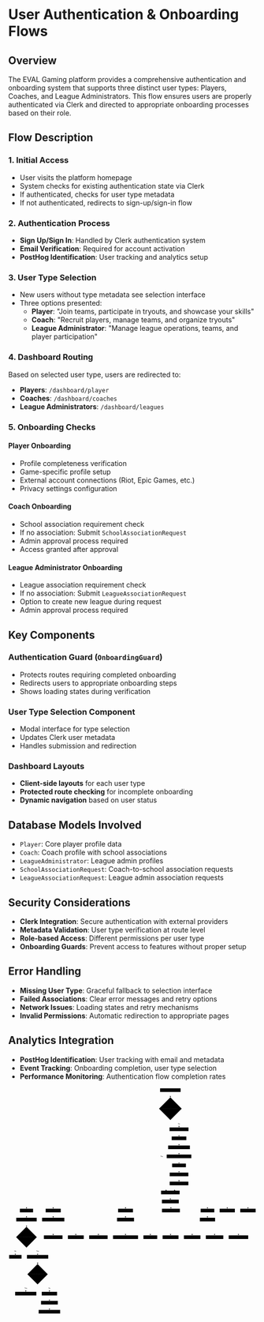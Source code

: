 # User Authentication & Onboarding Flows

## Overview

The EVAL Gaming platform provides a comprehensive authentication and onboarding system that supports three distinct user types: Players, Coaches, and League Administrators. This flow ensures users are properly authenticated via Clerk and directed to appropriate onboarding processes based on their role.

## Flow Description

### 1. Initial Access

- User visits the platform homepage
- System checks for existing authentication state via Clerk
- If authenticated, checks for user type metadata
- If not authenticated, redirects to sign-up/sign-in flow

### 2. Authentication Process

- **Sign Up/Sign In**: Handled by Clerk authentication system
- **Email Verification**: Required for account activation
- **PostHog Identification**: User tracking and analytics setup

### 3. User Type Selection

- New users without type metadata see selection interface
- Three options presented:
  - **Player**: "Join teams, participate in tryouts, and showcase your skills"
  - **Coach**: "Recruit players, manage teams, and organize tryouts"
  - **League Administrator**: "Manage league operations, teams, and player participation"

### 4. Dashboard Routing

Based on selected user type, users are redirected to:

- **Players**: `/dashboard/player`
- **Coaches**: `/dashboard/coaches`
- **League Administrators**: `/dashboard/leagues`

### 5. Onboarding Checks

#### Player Onboarding

- Profile completeness verification
- Game-specific profile setup
- External account connections (Riot, Epic Games, etc.)
- Privacy settings configuration

#### Coach Onboarding

- School association requirement check
- If no association: Submit `SchoolAssociationRequest`
- Admin approval process required
- Access granted after approval

#### League Administrator Onboarding

- League association requirement check
- If no association: Submit `LeagueAssociationRequest`
- Option to create new league during request
- Admin approval process required

## Key Components

### Authentication Guard (`OnboardingGuard`)

- Protects routes requiring completed onboarding
- Redirects users to appropriate onboarding steps
- Shows loading states during verification

### User Type Selection Component

- Modal interface for type selection
- Updates Clerk user metadata
- Handles submission and redirection

### Dashboard Layouts

- **Client-side layouts** for each user type
- **Protected route checking** for incomplete onboarding
- **Dynamic navigation** based on user status

## Database Models Involved

- `Player`: Core player profile data
- `Coach`: Coach profile with school associations
- `LeagueAdministrator`: League admin profiles
- `SchoolAssociationRequest`: Coach-to-school association requests
- `LeagueAssociationRequest`: League admin association requests

## Security Considerations

- **Clerk Integration**: Secure authentication with external providers
- **Metadata Validation**: User type verification at route level
- **Role-based Access**: Different permissions per user type
- **Onboarding Guards**: Prevent access to features without proper setup

## Error Handling

- **Missing User Type**: Graceful fallback to selection interface
- **Failed Associations**: Clear error messages and retry options
- **Network Issues**: Loading states and retry mechanisms
- **Invalid Permissions**: Automatic redirection to appropriate pages

## Analytics Integration

- **PostHog Identification**: User tracking with email and metadata
- **Event Tracking**: Onboarding completion, user type selection
- **Performance Monitoring**: Authentication flow completion rates

<svg aria-roledescription="flowchart-v2" role="graphics-document document" viewBox="-8 -8 2300.125 2098.421875" style="max-width: 2300.125px;" xmlns="http://www.w3.org/2000/svg" width="100%" id="mermaid-svg-1753986285623-bjcttfuby"><style>#mermaid-svg-1753986285623-bjcttfuby{font-family:"trebuchet ms",verdana,arial,sans-serif;font-size:16px;fill:#eeeeee;}#mermaid-svg-1753986285623-bjcttfuby .error-icon{fill:#5a1d1d;}#mermaid-svg-1753986285623-bjcttfuby .error-text{fill:#ff1744;stroke:#ff1744;}#mermaid-svg-1753986285623-bjcttfuby .edge-thickness-normal{stroke-width:2px;}#mermaid-svg-1753986285623-bjcttfuby .edge-thickness-thick{stroke-width:3.5px;}#mermaid-svg-1753986285623-bjcttfuby .edge-pattern-solid{stroke-dasharray:0;}#mermaid-svg-1753986285623-bjcttfuby .edge-pattern-dashed{stroke-dasharray:3;}#mermaid-svg-1753986285623-bjcttfuby .edge-pattern-dotted{stroke-dasharray:2;}#mermaid-svg-1753986285623-bjcttfuby .marker{fill:#eeeeee;stroke:#eeeeee;}#mermaid-svg-1753986285623-bjcttfuby .marker.cross{stroke:#eeeeee;}#mermaid-svg-1753986285623-bjcttfuby svg{font-family:"trebuchet ms",verdana,arial,sans-serif;font-size:16px;}#mermaid-svg-1753986285623-bjcttfuby .label{font-family:"trebuchet ms",verdana,arial,sans-serif;color:#eeeeee;}#mermaid-svg-1753986285623-bjcttfuby .cluster-label text{fill:#eeeeee;}#mermaid-svg-1753986285623-bjcttfuby .cluster-label span,#mermaid-svg-1753986285623-bjcttfuby p{color:#eeeeee;}#mermaid-svg-1753986285623-bjcttfuby .label text,#mermaid-svg-1753986285623-bjcttfuby span,#mermaid-svg-1753986285623-bjcttfuby p{fill:#eeeeee;color:#eeeeee;}#mermaid-svg-1753986285623-bjcttfuby .node rect,#mermaid-svg-1753986285623-bjcttfuby .node circle,#mermaid-svg-1753986285623-bjcttfuby .node ellipse,#mermaid-svg-1753986285623-bjcttfuby .node polygon,#mermaid-svg-1753986285623-bjcttfuby .node path{fill:#000000;stroke:#080808;stroke-width:1px;}#mermaid-svg-1753986285623-bjcttfuby .flowchart-label text{text-anchor:middle;}#mermaid-svg-1753986285623-bjcttfuby .node .label{text-align:center;}#mermaid-svg-1753986285623-bjcttfuby .node.clickable{cursor:pointer;}#mermaid-svg-1753986285623-bjcttfuby .arrowheadPath{fill:#ffffff;}#mermaid-svg-1753986285623-bjcttfuby .edgePath .path{stroke:#eeeeee;stroke-width:2.0px;}#mermaid-svg-1753986285623-bjcttfuby .flowchart-link{stroke:#eeeeee;fill:none;}#mermaid-svg-1753986285623-bjcttfuby .edgeLabel{background-color:#00000099;text-align:center;}#mermaid-svg-1753986285623-bjcttfuby .edgeLabel rect{opacity:0.5;background-color:#00000099;fill:#00000099;}#mermaid-svg-1753986285623-bjcttfuby .labelBkg{background-color:rgba(0, 0, 0, 0.5);}#mermaid-svg-1753986285623-bjcttfuby .cluster rect{fill:rgba(255, 255, 255, 0.08);stroke:#424242;stroke-width:1px;}#mermaid-svg-1753986285623-bjcttfuby .cluster text{fill:#eeeeee;}#mermaid-svg-1753986285623-bjcttfuby .cluster span,#mermaid-svg-1753986285623-bjcttfuby p{color:#eeeeee;}#mermaid-svg-1753986285623-bjcttfuby div.mermaidTooltip{position:absolute;text-align:center;max-width:200px;padding:2px;font-family:"trebuchet ms",verdana,arial,sans-serif;font-size:12px;background:rgba(255, 255, 255, 0.16);border:1px solid #424242;border-radius:2px;pointer-events:none;z-index:100;}#mermaid-svg-1753986285623-bjcttfuby .flowchartTitleText{text-anchor:middle;font-size:18px;fill:#eeeeee;}#mermaid-svg-1753986285623-bjcttfuby :root{--mermaid-font-family:"trebuchet ms",verdana,arial,sans-serif;}</style><g><marker orient="auto" markerHeight="12" markerWidth="12" markerUnits="userSpaceOnUse" refY="5" refX="6" viewBox="0 0 10 10" class="marker flowchart" id="mermaid-svg-1753986285623-bjcttfuby_flowchart-pointEnd"><path style="stroke-width: 1; stroke-dasharray: 1, 0;" class="arrowMarkerPath" d="M 0 0 L 10 5 L 0 10 z"/></marker><marker orient="auto" markerHeight="12" markerWidth="12" markerUnits="userSpaceOnUse" refY="5" refX="4.5" viewBox="0 0 10 10" class="marker flowchart" id="mermaid-svg-1753986285623-bjcttfuby_flowchart-pointStart"><path style="stroke-width: 1; stroke-dasharray: 1, 0;" class="arrowMarkerPath" d="M 0 5 L 10 10 L 10 0 z"/></marker><marker orient="auto" markerHeight="11" markerWidth="11" markerUnits="userSpaceOnUse" refY="5" refX="11" viewBox="0 0 10 10" class="marker flowchart" id="mermaid-svg-1753986285623-bjcttfuby_flowchart-circleEnd"><circle style="stroke-width: 1; stroke-dasharray: 1, 0;" class="arrowMarkerPath" r="5" cy="5" cx="5"/></marker><marker orient="auto" markerHeight="11" markerWidth="11" markerUnits="userSpaceOnUse" refY="5" refX="-1" viewBox="0 0 10 10" class="marker flowchart" id="mermaid-svg-1753986285623-bjcttfuby_flowchart-circleStart"><circle style="stroke-width: 1; stroke-dasharray: 1, 0;" class="arrowMarkerPath" r="5" cy="5" cx="5"/></marker><marker orient="auto" markerHeight="11" markerWidth="11" markerUnits="userSpaceOnUse" refY="5.2" refX="12" viewBox="0 0 11 11" class="marker cross flowchart" id="mermaid-svg-1753986285623-bjcttfuby_flowchart-crossEnd"><path style="stroke-width: 2; stroke-dasharray: 1, 0;" class="arrowMarkerPath" d="M 1,1 l 9,9 M 10,1 l -9,9"/></marker><marker orient="auto" markerHeight="11" markerWidth="11" markerUnits="userSpaceOnUse" refY="5.2" refX="-1" viewBox="0 0 11 11" class="marker cross flowchart" id="mermaid-svg-1753986285623-bjcttfuby_flowchart-crossStart"><path style="stroke-width: 2; stroke-dasharray: 1, 0;" class="arrowMarkerPath" d="M 1,1 l 9,9 M 10,1 l -9,9"/></marker><g class="root"><g class="clusters"/><g class="edgePaths"><path marker-end="url(#mermaid-svg-1753986285623-bjcttfuby_flowchart-pointEnd)" style="fill:none;" class="edge-thickness-normal edge-pattern-solid flowchart-link LS-A LE-B" id="L-A-B-0" d="M1493.775,33.5L1493.775,37.667C1493.775,41.833,1493.775,50.167,1493.841,57.7C1493.907,65.234,1494.039,71.967,1494.105,75.334L1494.171,78.701"/><path marker-end="url(#mermaid-svg-1753986285623-bjcttfuby_flowchart-pointEnd)" style="fill:none;" class="edge-thickness-normal edge-pattern-solid flowchart-link LS-B LE-C" id="L-B-C-0" d="M1532.648,255.588L1539.538,267.609C1546.428,279.629,1560.207,303.67,1567.097,320.515C1573.986,337.361,1573.986,347.011,1573.986,351.836L1573.986,356.661"/><path marker-end="url(#mermaid-svg-1753986285623-bjcttfuby_flowchart-pointEnd)" style="fill:none;" class="edge-thickness-normal edge-pattern-solid flowchart-link LS-B LE-D" id="L-B-D-0" d="M1455.903,255.588L1448.846,267.609C1441.79,279.629,1427.677,303.67,1420.621,324.19C1413.564,344.711,1413.564,361.711,1413.564,377.169C1413.564,392.628,1413.564,406.544,1413.564,420.461C1413.564,434.378,1413.564,448.294,1413.564,462.211C1413.564,476.128,1413.564,490.044,1413.564,503.961C1413.564,517.878,1413.564,531.794,1413.564,545.711C1413.564,559.628,1413.564,573.544,1413.564,587.461C1413.564,601.378,1413.564,615.294,1413.564,629.211C1413.564,643.128,1413.564,657.044,1413.564,670.961C1413.564,684.878,1413.564,698.794,1413.564,712.711C1413.564,726.628,1413.564,740.544,1413.564,754.461C1413.564,768.378,1413.564,782.294,1413.564,796.211C1413.564,810.128,1413.564,824.044,1413.564,837.961C1413.564,851.878,1413.564,865.794,1413.564,879.711C1413.564,893.628,1413.564,907.544,1420.786,918.261C1428.008,928.979,1442.451,936.496,1449.672,940.255L1456.894,944.014"/><path marker-end="url(#mermaid-svg-1753986285623-bjcttfuby_flowchart-pointEnd)" style="fill:none;" class="edge-thickness-normal edge-pattern-solid flowchart-link LS-C LE-E" id="L-C-E-0" d="M1573.986,395.461L1573.986,399.628C1573.986,403.794,1573.986,412.128,1573.986,419.578C1573.986,427.028,1573.986,433.594,1573.986,436.878L1573.986,440.161"/><path marker-end="url(#mermaid-svg-1753986285623-bjcttfuby_flowchart-pointEnd)" style="fill:none;" class="edge-thickness-normal edge-pattern-solid flowchart-link LS-E LE-F" id="L-E-F-0" d="M1573.986,478.961L1573.986,483.128C1573.986,487.294,1573.986,495.628,1573.986,503.078C1573.986,510.528,1573.986,517.094,1573.986,520.378L1573.986,523.661"/><path marker-end="url(#mermaid-svg-1753986285623-bjcttfuby_flowchart-pointEnd)" style="fill:none;" class="edge-thickness-normal edge-pattern-solid flowchart-link LS-F LE-G" id="L-F-G-0" d="M1573.986,562.461L1573.986,566.628C1573.986,570.794,1573.986,579.128,1573.986,586.578C1573.986,594.028,1573.986,600.594,1573.986,603.878L1573.986,607.161"/><path marker-end="url(#mermaid-svg-1753986285623-bjcttfuby_flowchart-pointEnd)" style="fill:none;" class="edge-thickness-normal edge-pattern-solid flowchart-link LS-G LE-H" id="L-G-H-0" d="M1573.986,645.961L1573.986,650.128C1573.986,654.294,1573.986,662.628,1573.986,670.078C1573.986,677.528,1573.986,684.094,1573.986,687.378L1573.986,690.661"/><path marker-end="url(#mermaid-svg-1753986285623-bjcttfuby_flowchart-pointEnd)" style="fill:none;" class="edge-thickness-normal edge-pattern-solid flowchart-link LS-H LE-I" id="L-H-I-0" d="M1573.986,729.461L1573.986,733.628C1573.986,737.794,1573.986,746.128,1573.986,753.578C1573.986,761.028,1573.986,767.594,1573.986,770.878L1573.986,774.161"/><path marker-end="url(#mermaid-svg-1753986285623-bjcttfuby_flowchart-pointEnd)" style="fill:none;" class="edge-thickness-normal edge-pattern-solid flowchart-link LS-I LE-J" id="L-I-J-0" d="M1573.986,812.961L1573.986,817.128C1573.986,821.294,1573.986,829.628,1573.986,837.078C1573.986,844.528,1573.986,851.094,1573.986,854.378L1573.986,857.661"/><path marker-end="url(#mermaid-svg-1753986285623-bjcttfuby_flowchart-pointEnd)" style="fill:none;" class="edge-thickness-normal edge-pattern-solid flowchart-link LS-J LE-D" id="L-J-D-0" d="M1573.986,896.461L1573.986,900.628C1573.986,904.794,1573.986,913.128,1566.765,921.053C1559.543,928.979,1545.1,936.496,1537.879,940.255L1530.657,944.014"/><path marker-end="url(#mermaid-svg-1753986285623-bjcttfuby_flowchart-pointEnd)" style="fill:none;" class="edge-thickness-normal edge-pattern-solid flowchart-link LS-D LE-K" id="L-D-K-0" d="M1493.775,979.961L1493.775,984.128C1493.775,988.294,1493.775,996.628,1493.775,1004.078C1493.775,1011.528,1493.775,1018.094,1493.775,1021.378L1493.775,1024.661"/><path marker-end="url(#mermaid-svg-1753986285623-bjcttfuby_flowchart-pointEnd)" style="fill:none;" class="edge-thickness-normal edge-pattern-solid flowchart-link LS-K LE-L" id="L-K-L-0" d="M1415.607,1054.567L1359.399,1060.216C1303.19,1065.865,1190.773,1077.163,1134.564,1086.095C1078.355,1095.028,1078.355,1101.594,1078.355,1104.878L1078.355,1108.161"/><path marker-end="url(#mermaid-svg-1753986285623-bjcttfuby_flowchart-pointEnd)" style="fill:none;" class="edge-thickness-normal edge-pattern-solid flowchart-link LS-K LE-M" id="L-K-M-0" d="M1415.607,1049.159L1206.429,1055.709C997.251,1062.259,578.895,1075.36,369.717,1085.194C160.539,1095.028,160.539,1101.594,160.539,1104.878L160.539,1108.161"/><path marker-end="url(#mermaid-svg-1753986285623-bjcttfuby_flowchart-pointEnd)" style="fill:none;" class="edge-thickness-normal edge-pattern-solid flowchart-link LS-K LE-N" id="L-K-N-0" d="M1415.607,1049.717L1247.723,1056.175C1079.839,1062.632,744.07,1075.546,576.185,1085.287C408.301,1095.028,408.301,1101.594,408.301,1104.878L408.301,1108.161"/><path marker-end="url(#mermaid-svg-1753986285623-bjcttfuby_flowchart-pointEnd)" style="fill:none;" class="edge-thickness-normal edge-pattern-solid flowchart-link LS-K LE-O" id="L-K-O-0" d="M1495.922,1063.461L1496.456,1067.628C1496.989,1071.794,1498.057,1080.128,1498.591,1087.578C1499.125,1095.028,1499.125,1101.594,1499.125,1104.878L1499.125,1108.161"/><path marker-end="url(#mermaid-svg-1753986285623-bjcttfuby_flowchart-pointEnd)" style="fill:none;" class="edge-thickness-normal edge-pattern-solid flowchart-link LS-K LE-P" id="L-K-P-0" d="M1571.943,1056.2L1616.234,1061.577C1660.525,1066.954,1749.106,1077.707,1793.397,1086.368C1837.688,1095.028,1837.688,1101.594,1837.688,1104.878L1837.688,1108.161"/><path marker-end="url(#mermaid-svg-1753986285623-bjcttfuby_flowchart-pointEnd)" style="fill:none;" class="edge-thickness-normal edge-pattern-solid flowchart-link LS-K LE-Q" id="L-K-Q-0" d="M1571.943,1052.9L1646.797,1058.827C1721.651,1064.754,1871.359,1076.607,1946.213,1085.817C2021.066,1095.028,2021.066,1101.594,2021.066,1104.878L2021.066,1108.161"/><path marker-end="url(#mermaid-svg-1753986285623-bjcttfuby_flowchart-pointEnd)" style="fill:none;" class="edge-thickness-normal edge-pattern-solid flowchart-link LS-K LE-R" id="L-K-R-0" d="M1571.943,1051.25L1678.736,1057.452C1785.529,1063.654,1999.114,1076.057,2105.907,1085.543C2212.699,1095.028,2212.699,1101.594,2212.699,1104.878L2212.699,1108.161"/><path marker-end="url(#mermaid-svg-1753986285623-bjcttfuby_flowchart-pointEnd)" style="fill:none;" class="edge-thickness-normal edge-pattern-solid flowchart-link LS-M LE-S" id="L-M-S-0" d="M160.539,1146.961L160.539,1151.128C160.539,1155.294,160.539,1163.628,160.539,1171.078C160.539,1178.528,160.539,1185.094,160.539,1188.378L160.539,1191.661"/><path marker-end="url(#mermaid-svg-1753986285623-bjcttfuby_flowchart-pointEnd)" style="fill:none;" class="edge-thickness-normal edge-pattern-solid flowchart-link LS-S LE-T" id="L-S-T-0" d="M160.539,1230.461L160.539,1234.628C160.539,1238.794,160.539,1247.128,160.605,1254.661C160.671,1262.195,160.803,1268.928,160.869,1272.295L160.935,1275.662"/><path marker-end="url(#mermaid-svg-1753986285623-bjcttfuby_flowchart-pointEnd)" style="fill:none;" class="edge-thickness-normal edge-pattern-solid flowchart-link LS-T LE-U" id="L-T-U-0" d="M118.623,1430.607L108.43,1443.301C98.238,1455.996,77.853,1481.385,67.661,1498.904C57.469,1516.423,57.469,1526.073,57.469,1530.898L57.469,1535.723"/><path marker-end="url(#mermaid-svg-1753986285623-bjcttfuby_flowchart-pointEnd)" style="fill:none;" class="edge-thickness-normal edge-pattern-solid flowchart-link LS-T LE-V" id="L-T-V-0" d="M203.456,1430.607L213.481,1443.301C223.507,1455.996,243.558,1481.385,253.584,1498.904C263.609,1516.423,263.609,1526.073,263.609,1530.898L263.609,1535.723"/><path marker-end="url(#mermaid-svg-1753986285623-bjcttfuby_flowchart-pointEnd)" style="fill:none;" class="edge-thickness-normal edge-pattern-solid flowchart-link LS-V LE-W" id="L-V-W-0" d="M263.609,1574.523L263.609,1578.69C263.609,1582.857,263.609,1591.19,263.675,1598.724C263.741,1606.257,263.873,1612.991,263.939,1616.358L264.005,1619.724"/><path marker-end="url(#mermaid-svg-1753986285623-bjcttfuby_flowchart-pointEnd)" style="fill:none;" class="edge-thickness-normal edge-pattern-solid flowchart-link LS-W LE-X" id="L-W-X-0" d="M220.678,1770.49L209.573,1783.354C198.467,1796.217,176.257,1821.945,165.152,1839.633C154.047,1857.322,154.047,1866.972,154.047,1871.797L154.047,1876.622"/><path marker-end="url(#mermaid-svg-1753986285623-bjcttfuby_flowchart-pointEnd)" style="fill:none;" class="edge-thickness-normal edge-pattern-solid flowchart-link LS-W LE-Y" id="L-W-Y-0" d="M307.541,1770.49L318.479,1783.354C329.418,1796.217,351.295,1821.945,362.233,1839.633C373.172,1857.322,373.172,1866.972,373.172,1871.797L373.172,1876.622"/><path marker-end="url(#mermaid-svg-1753986285623-bjcttfuby_flowchart-pointEnd)" style="fill:none;" class="edge-thickness-normal edge-pattern-solid flowchart-link LS-Y LE-Z" id="L-Y-Z-0" d="M373.172,1915.422L373.172,1919.589C373.172,1923.755,373.172,1932.089,373.172,1939.539C373.172,1946.989,373.172,1953.555,373.172,1956.839L373.172,1960.122"/><path marker-end="url(#mermaid-svg-1753986285623-bjcttfuby_flowchart-pointEnd)" style="fill:none;" class="edge-thickness-normal edge-pattern-solid flowchart-link LS-Z LE-AA" id="L-Z-AA-0" d="M373.172,1998.922L373.172,2003.089C373.172,2007.255,373.172,2015.589,373.172,2023.039C373.172,2030.489,373.172,2037.055,373.172,2040.339L373.172,2043.622"/><path marker-end="url(#mermaid-svg-1753986285623-bjcttfuby_flowchart-pointEnd)" style="fill:none;" class="edge-thickness-normal edge-pattern-solid flowchart-link LS-N LE-BB" id="L-N-BB-0" d="M408.301,1146.961L408.301,1151.128C408.301,1155.294,408.301,1163.628,408.301,1171.078C408.301,1178.528,408.301,1185.094,408.301,1188.378L408.301,1191.661"/><path marker-end="url(#mermaid-svg-1753986285623-bjcttfuby_flowchart-pointEnd)" style="fill:none;" class="edge-thickness-normal edge-pattern-solid flowchart-link LS-BB LE-CC" id="L-BB-CC-0" d="M408.301,1230.461L408.301,1234.628C408.301,1238.794,408.301,1247.128,408.301,1267.791C408.301,1288.455,408.301,1321.448,408.301,1337.945L408.301,1354.442"/><path marker-end="url(#mermaid-svg-1753986285623-bjcttfuby_flowchart-pointEnd)" style="fill:none;" class="edge-thickness-normal edge-pattern-solid flowchart-link LS-L LE-DD" id="L-L-DD-0" d="M1078.355,1146.961L1078.355,1151.128C1078.355,1155.294,1078.355,1163.628,1078.355,1171.078C1078.355,1178.528,1078.355,1185.094,1078.355,1188.378L1078.355,1191.661"/><path marker-end="url(#mermaid-svg-1753986285623-bjcttfuby_flowchart-pointEnd)" style="fill:none;" class="edge-thickness-normal edge-pattern-solid flowchart-link LS-DD LE-EE" id="L-DD-EE-0" d="M999.617,1220.852L936.013,1226.62C872.409,1232.388,745.201,1243.925,681.596,1266.19C617.992,1288.455,617.992,1321.448,617.992,1337.945L617.992,1354.442"/><path marker-end="url(#mermaid-svg-1753986285623-bjcttfuby_flowchart-pointEnd)" style="fill:none;" class="edge-thickness-normal edge-pattern-solid flowchart-link LS-DD LE-FF" id="L-DD-FF-0" d="M999.617,1226.785L970.833,1231.564C942.049,1236.344,884.482,1245.902,855.698,1267.178C826.914,1288.455,826.914,1321.448,826.914,1337.945L826.914,1354.442"/><path marker-end="url(#mermaid-svg-1753986285623-bjcttfuby_flowchart-pointEnd)" style="fill:none;" class="edge-thickness-normal edge-pattern-solid flowchart-link LS-DD LE-GG" id="L-DD-GG-0" d="M1078.355,1230.461L1078.355,1234.628C1078.355,1238.794,1078.355,1247.128,1078.355,1267.791C1078.355,1288.455,1078.355,1321.448,1078.355,1337.945L1078.355,1354.442"/><path marker-end="url(#mermaid-svg-1753986285623-bjcttfuby_flowchart-pointEnd)" style="fill:none;" class="edge-thickness-normal edge-pattern-solid flowchart-link LS-DD LE-HH" id="L-DD-HH-0" d="M1157.094,1228.013L1182.279,1232.588C1207.465,1237.162,1257.836,1246.312,1283.021,1267.383C1308.207,1288.455,1308.207,1321.448,1308.207,1337.945L1308.207,1354.442"/><path marker-end="url(#mermaid-svg-1753986285623-bjcttfuby_flowchart-pointEnd)" style="fill:none;" class="edge-thickness-normal edge-pattern-solid flowchart-link LS-DD LE-II" id="L-DD-II-0" d="M1157.094,1221.589L1213.521,1227.234C1269.948,1232.879,1382.802,1244.17,1439.229,1266.312C1495.656,1288.455,1495.656,1321.448,1495.656,1337.945L1495.656,1354.442"/><path marker-end="url(#mermaid-svg-1753986285623-bjcttfuby_flowchart-pointEnd)" style="fill:none;" class="edge-thickness-normal edge-pattern-solid flowchart-link LS-P LE-JJ" id="L-P-JJ-0" d="M1837.688,1146.961L1837.688,1151.128C1837.688,1155.294,1837.688,1163.628,1837.688,1171.078C1837.688,1178.528,1837.688,1185.094,1837.688,1188.378L1837.688,1191.661"/><path marker-end="url(#mermaid-svg-1753986285623-bjcttfuby_flowchart-pointEnd)" style="fill:none;" class="edge-thickness-normal edge-pattern-solid flowchart-link LS-JJ LE-KK" id="L-JJ-KK-0" d="M1780.815,1230.461L1766.667,1234.628C1752.52,1238.794,1724.225,1247.128,1710.077,1267.791C1695.93,1288.455,1695.93,1321.448,1695.93,1337.945L1695.93,1354.442"/><path marker-end="url(#mermaid-svg-1753986285623-bjcttfuby_flowchart-pointEnd)" style="fill:none;" class="edge-thickness-normal edge-pattern-solid flowchart-link LS-JJ LE-LL" id="L-JJ-LL-0" d="M1864.077,1230.461L1870.642,1234.628C1877.206,1238.794,1890.336,1247.128,1896.9,1267.791C1903.465,1288.455,1903.465,1321.448,1903.465,1337.945L1903.465,1354.442"/><path marker-end="url(#mermaid-svg-1753986285623-bjcttfuby_flowchart-pointEnd)" style="fill:none;" class="edge-thickness-normal edge-pattern-solid flowchart-link LS-JJ LE-MM" id="L-JJ-MM-0" d="M1908.207,1223.968L1944.294,1229.217C1980.38,1234.466,2052.553,1244.963,2088.64,1266.709C2124.727,1288.455,2124.727,1321.448,2124.727,1337.945L2124.727,1354.442"/></g><g class="edgeLabels"><g class="edgeLabel"><g transform="translate(0, 0)" class="label"><foreignObject height="0" width="0"><div style="display: inline-block; white-space: nowrap;" xmlns="http://www.w3.org/1999/xhtml"><span class="edgeLabel"></span></div></foreignObject></g></g><g transform="translate(1573.986328125, 327.7109375)" class="edgeLabel"><g transform="translate(-9.3984375, -9.25)" class="label"><foreignObject height="18.5" width="18.796875"><div style="display: inline-block; white-space: nowrap;" xmlns="http://www.w3.org/1999/xhtml"><span class="edgeLabel">No</span></div></foreignObject></g></g><g transform="translate(1413.564453125, 629.2109375)" class="edgeLabel"><g transform="translate(-11.32421875, -9.25)" class="label"><foreignObject height="18.5" width="22.6484375"><div style="display: inline-block; white-space: nowrap;" xmlns="http://www.w3.org/1999/xhtml"><span class="edgeLabel">Yes</span></div></foreignObject></g></g><g class="edgeLabel"><g transform="translate(0, 0)" class="label"><foreignObject height="0" width="0"><div style="display: inline-block; white-space: nowrap;" xmlns="http://www.w3.org/1999/xhtml"><span class="edgeLabel"></span></div></foreignObject></g></g><g class="edgeLabel"><g transform="translate(0, 0)" class="label"><foreignObject height="0" width="0"><div style="display: inline-block; white-space: nowrap;" xmlns="http://www.w3.org/1999/xhtml"><span class="edgeLabel"></span></div></foreignObject></g></g><g class="edgeLabel"><g transform="translate(0, 0)" class="label"><foreignObject height="0" width="0"><div style="display: inline-block; white-space: nowrap;" xmlns="http://www.w3.org/1999/xhtml"><span class="edgeLabel"></span></div></foreignObject></g></g><g class="edgeLabel"><g transform="translate(0, 0)" class="label"><foreignObject height="0" width="0"><div style="display: inline-block; white-space: nowrap;" xmlns="http://www.w3.org/1999/xhtml"><span class="edgeLabel"></span></div></foreignObject></g></g><g class="edgeLabel"><g transform="translate(0, 0)" class="label"><foreignObject height="0" width="0"><div style="display: inline-block; white-space: nowrap;" xmlns="http://www.w3.org/1999/xhtml"><span class="edgeLabel"></span></div></foreignObject></g></g><g class="edgeLabel"><g transform="translate(0, 0)" class="label"><foreignObject height="0" width="0"><div style="display: inline-block; white-space: nowrap;" xmlns="http://www.w3.org/1999/xhtml"><span class="edgeLabel"></span></div></foreignObject></g></g><g class="edgeLabel"><g transform="translate(0, 0)" class="label"><foreignObject height="0" width="0"><div style="display: inline-block; white-space: nowrap;" xmlns="http://www.w3.org/1999/xhtml"><span class="edgeLabel"></span></div></foreignObject></g></g><g class="edgeLabel"><g transform="translate(0, 0)" class="label"><foreignObject height="0" width="0"><div style="display: inline-block; white-space: nowrap;" xmlns="http://www.w3.org/1999/xhtml"><span class="edgeLabel"></span></div></foreignObject></g></g><g class="edgeLabel"><g transform="translate(0, 0)" class="label"><foreignObject height="0" width="0"><div style="display: inline-block; white-space: nowrap;" xmlns="http://www.w3.org/1999/xhtml"><span class="edgeLabel"></span></div></foreignObject></g></g><g class="edgeLabel"><g transform="translate(0, 0)" class="label"><foreignObject height="0" width="0"><div style="display: inline-block; white-space: nowrap;" xmlns="http://www.w3.org/1999/xhtml"><span class="edgeLabel"></span></div></foreignObject></g></g><g class="edgeLabel"><g transform="translate(0, 0)" class="label"><foreignObject height="0" width="0"><div style="display: inline-block; white-space: nowrap;" xmlns="http://www.w3.org/1999/xhtml"><span class="edgeLabel"></span></div></foreignObject></g></g><g class="edgeLabel"><g transform="translate(0, 0)" class="label"><foreignObject height="0" width="0"><div style="display: inline-block; white-space: nowrap;" xmlns="http://www.w3.org/1999/xhtml"><span class="edgeLabel"></span></div></foreignObject></g></g><g class="edgeLabel"><g transform="translate(0, 0)" class="label"><foreignObject height="0" width="0"><div style="display: inline-block; white-space: nowrap;" xmlns="http://www.w3.org/1999/xhtml"><span class="edgeLabel"></span></div></foreignObject></g></g><g class="edgeLabel"><g transform="translate(0, 0)" class="label"><foreignObject height="0" width="0"><div style="display: inline-block; white-space: nowrap;" xmlns="http://www.w3.org/1999/xhtml"><span class="edgeLabel"></span></div></foreignObject></g></g><g class="edgeLabel"><g transform="translate(0, 0)" class="label"><foreignObject height="0" width="0"><div style="display: inline-block; white-space: nowrap;" xmlns="http://www.w3.org/1999/xhtml"><span class="edgeLabel"></span></div></foreignObject></g></g><g class="edgeLabel"><g transform="translate(0, 0)" class="label"><foreignObject height="0" width="0"><div style="display: inline-block; white-space: nowrap;" xmlns="http://www.w3.org/1999/xhtml"><span class="edgeLabel"></span></div></foreignObject></g></g><g class="edgeLabel"><g transform="translate(0, 0)" class="label"><foreignObject height="0" width="0"><div style="display: inline-block; white-space: nowrap;" xmlns="http://www.w3.org/1999/xhtml"><span class="edgeLabel"></span></div></foreignObject></g></g><g transform="translate(57.46875, 1506.7734375)" class="edgeLabel"><g transform="translate(-9.3984375, -9.25)" class="label"><foreignObject height="18.5" width="18.796875"><div style="display: inline-block; white-space: nowrap;" xmlns="http://www.w3.org/1999/xhtml"><span class="edgeLabel">No</span></div></foreignObject></g></g><g transform="translate(263.609375, 1506.7734375)" class="edgeLabel"><g transform="translate(-11.32421875, -9.25)" class="label"><foreignObject height="18.5" width="22.6484375"><div style="display: inline-block; white-space: nowrap;" xmlns="http://www.w3.org/1999/xhtml"><span class="edgeLabel">Yes</span></div></foreignObject></g></g><g class="edgeLabel"><g transform="translate(0, 0)" class="label"><foreignObject height="0" width="0"><div style="display: inline-block; white-space: nowrap;" xmlns="http://www.w3.org/1999/xhtml"><span class="edgeLabel"></span></div></foreignObject></g></g><g transform="translate(154.046875, 1847.671875)" class="edgeLabel"><g transform="translate(-11.32421875, -9.25)" class="label"><foreignObject height="18.5" width="22.6484375"><div style="display: inline-block; white-space: nowrap;" xmlns="http://www.w3.org/1999/xhtml"><span class="edgeLabel">Yes</span></div></foreignObject></g></g><g transform="translate(373.171875, 1847.671875)" class="edgeLabel"><g transform="translate(-9.3984375, -9.25)" class="label"><foreignObject height="18.5" width="18.796875"><div style="display: inline-block; white-space: nowrap;" xmlns="http://www.w3.org/1999/xhtml"><span class="edgeLabel">No</span></div></foreignObject></g></g><g class="edgeLabel"><g transform="translate(0, 0)" class="label"><foreignObject height="0" width="0"><div style="display: inline-block; white-space: nowrap;" xmlns="http://www.w3.org/1999/xhtml"><span class="edgeLabel"></span></div></foreignObject></g></g><g class="edgeLabel"><g transform="translate(0, 0)" class="label"><foreignObject height="0" width="0"><div style="display: inline-block; white-space: nowrap;" xmlns="http://www.w3.org/1999/xhtml"><span class="edgeLabel"></span></div></foreignObject></g></g><g class="edgeLabel"><g transform="translate(0, 0)" class="label"><foreignObject height="0" width="0"><div style="display: inline-block; white-space: nowrap;" xmlns="http://www.w3.org/1999/xhtml"><span class="edgeLabel"></span></div></foreignObject></g></g><g class="edgeLabel"><g transform="translate(0, 0)" class="label"><foreignObject height="0" width="0"><div style="display: inline-block; white-space: nowrap;" xmlns="http://www.w3.org/1999/xhtml"><span class="edgeLabel"></span></div></foreignObject></g></g><g class="edgeLabel"><g transform="translate(0, 0)" class="label"><foreignObject height="0" width="0"><div style="display: inline-block; white-space: nowrap;" xmlns="http://www.w3.org/1999/xhtml"><span class="edgeLabel"></span></div></foreignObject></g></g><g class="edgeLabel"><g transform="translate(0, 0)" class="label"><foreignObject height="0" width="0"><div style="display: inline-block; white-space: nowrap;" xmlns="http://www.w3.org/1999/xhtml"><span class="edgeLabel"></span></div></foreignObject></g></g><g class="edgeLabel"><g transform="translate(0, 0)" class="label"><foreignObject height="0" width="0"><div style="display: inline-block; white-space: nowrap;" xmlns="http://www.w3.org/1999/xhtml"><span class="edgeLabel"></span></div></foreignObject></g></g><g class="edgeLabel"><g transform="translate(0, 0)" class="label"><foreignObject height="0" width="0"><div style="display: inline-block; white-space: nowrap;" xmlns="http://www.w3.org/1999/xhtml"><span class="edgeLabel"></span></div></foreignObject></g></g><g class="edgeLabel"><g transform="translate(0, 0)" class="label"><foreignObject height="0" width="0"><div style="display: inline-block; white-space: nowrap;" xmlns="http://www.w3.org/1999/xhtml"><span class="edgeLabel"></span></div></foreignObject></g></g><g class="edgeLabel"><g transform="translate(0, 0)" class="label"><foreignObject height="0" width="0"><div style="display: inline-block; white-space: nowrap;" xmlns="http://www.w3.org/1999/xhtml"><span class="edgeLabel"></span></div></foreignObject></g></g><g class="edgeLabel"><g transform="translate(0, 0)" class="label"><foreignObject height="0" width="0"><div style="display: inline-block; white-space: nowrap;" xmlns="http://www.w3.org/1999/xhtml"><span class="edgeLabel"></span></div></foreignObject></g></g><g class="edgeLabel"><g transform="translate(0, 0)" class="label"><foreignObject height="0" width="0"><div style="display: inline-block; white-space: nowrap;" xmlns="http://www.w3.org/1999/xhtml"><span class="edgeLabel"></span></div></foreignObject></g></g><g class="edgeLabel"><g transform="translate(0, 0)" class="label"><foreignObject height="0" width="0"><div style="display: inline-block; white-space: nowrap;" xmlns="http://www.w3.org/1999/xhtml"><span class="edgeLabel"></span></div></foreignObject></g></g><g class="edgeLabel"><g transform="translate(0, 0)" class="label"><foreignObject height="0" width="0"><div style="display: inline-block; white-space: nowrap;" xmlns="http://www.w3.org/1999/xhtml"><span class="edgeLabel"></span></div></foreignObject></g></g></g><g class="nodes"><g transform="translate(1493.775390625, 16.75)" id="flowchart-A-758" class="node default default flowchart-label"><rect height="33.5" width="190.078125" y="-16.75" x="-95.0390625" ry="0" rx="0" style="" class="basic label-container"/><g transform="translate(-87.5390625, -9.25)" style="" class="label"><rect/><foreignObject height="18.5" width="175.078125"><div style="display: inline-block; white-space: nowrap;" xmlns="http://www.w3.org/1999/xhtml"><span class="nodeLabel">Player Dashboard Access</span></div></foreignObject></g></g><g transform="translate(1493.775390625, 188.48046875)" id="flowchart-B-759" class="node default default flowchart-label"><polygon style="" transform="translate(-104.98046875,104.98046875)" class="label-container" points="104.98046875,0 209.9609375,-104.98046875 104.98046875,-209.9609375 0,-104.98046875"/><g transform="translate(-80.73046875, -9.25)" style="" class="label"><rect/><foreignObject height="18.5" width="161.4609375"><div style="display: inline-block; white-space: nowrap;" xmlns="http://www.w3.org/1999/xhtml"><span class="nodeLabel">Onboarding Complete?</span></div></foreignObject></g></g><g transform="translate(1573.986328125, 378.7109375)" id="flowchart-C-761" class="node default default flowchart-label"><rect height="33.5" width="175.4296875" y="-16.75" x="-87.71484375" ry="0" rx="0" style="" class="basic label-container"/><g transform="translate(-80.21484375, -9.25)" style="" class="label"><rect/><foreignObject height="18.5" width="160.4296875"><div style="display: inline-block; white-space: nowrap;" xmlns="http://www.w3.org/1999/xhtml"><span class="nodeLabel">Profile Setup Required</span></div></foreignObject></g></g><g transform="translate(1493.775390625, 963.2109375)" id="flowchart-D-763" class="node default default flowchart-label"><rect height="33.5" width="171.7734375" y="-16.75" x="-85.88671875" ry="0" rx="0" style="" class="basic label-container"/><g transform="translate(-78.38671875, -9.25)" style="" class="label"><rect/><foreignObject height="18.5" width="156.7734375"><div style="display: inline-block; white-space: nowrap;" xmlns="http://www.w3.org/1999/xhtml"><span class="nodeLabel">Full Dashboard Access</span></div></foreignObject></g></g><g transform="translate(1573.986328125, 462.2109375)" id="flowchart-E-765" class="node default default flowchart-label"><rect height="33.5" width="135.65625" y="-16.75" x="-67.828125" ry="0" rx="0" style="" class="basic label-container"/><g transform="translate(-60.328125, -9.25)" style="" class="label"><rect/><foreignObject height="18.5" width="120.65625"><div style="display: inline-block; white-space: nowrap;" xmlns="http://www.w3.org/1999/xhtml"><span class="nodeLabel">Basic Profile Info</span></div></foreignObject></g></g><g transform="translate(1573.986328125, 545.7109375)" id="flowchart-F-767" class="node default default flowchart-label"><rect height="33.5" width="201.390625" y="-16.75" x="-100.6953125" ry="0" rx="0" style="" class="basic label-container"/><g transform="translate(-93.1953125, -9.25)" style="" class="label"><rect/><foreignObject height="18.5" width="186.390625"><div style="display: inline-block; white-space: nowrap;" xmlns="http://www.w3.org/1999/xhtml"><span class="nodeLabel">Game Selection &amp; Profiles</span></div></foreignObject></g></g><g transform="translate(1573.986328125, 629.2109375)" id="flowchart-G-769" class="node default default flowchart-label"><rect height="33.5" width="228.1953125" y="-16.75" x="-114.09765625" ry="0" rx="0" style="" class="basic label-container"/><g transform="translate(-106.59765625, -9.25)" style="" class="label"><rect/><foreignObject height="18.5" width="213.1953125"><div style="display: inline-block; white-space: nowrap;" xmlns="http://www.w3.org/1999/xhtml"><span class="nodeLabel">External Account Connections</span></div></foreignObject></g></g><g transform="translate(1573.986328125, 712.7109375)" id="flowchart-H-771" class="node default default flowchart-label"><rect height="33.5" width="127.75" y="-16.75" x="-63.875" ry="0" rx="0" style="" class="basic label-container"/><g transform="translate(-56.375, -9.25)" style="" class="label"><rect/><foreignObject height="18.5" width="112.75"><div style="display: inline-block; white-space: nowrap;" xmlns="http://www.w3.org/1999/xhtml"><span class="nodeLabel">Privacy Settings</span></div></foreignObject></g></g><g transform="translate(1573.986328125, 796.2109375)" id="flowchart-I-773" class="node default default flowchart-label"><rect height="33.5" width="172.828125" y="-16.75" x="-86.4140625" ry="0" rx="0" style="" class="basic label-container"/><g transform="translate(-78.9140625, -9.25)" style="" class="label"><rect/><foreignObject height="18.5" width="157.828125"><div style="display: inline-block; white-space: nowrap;" xmlns="http://www.w3.org/1999/xhtml"><span class="nodeLabel">Academic Information</span></div></foreignObject></g></g><g transform="translate(1573.986328125, 879.7109375)" id="flowchart-J-775" class="node default default flowchart-label"><rect height="33.5" width="173.0625" y="-16.75" x="-86.53125" ry="0" rx="0" style="" class="basic label-container"/><g transform="translate(-79.03125, -9.25)" style="" class="label"><rect/><foreignObject height="18.5" width="158.0625"><div style="display: inline-block; white-space: nowrap;" xmlns="http://www.w3.org/1999/xhtml"><span class="nodeLabel">Guardian Contact Info</span></div></foreignObject></g></g><g transform="translate(1493.775390625, 1046.7109375)" id="flowchart-K-779" class="node default default flowchart-label"><rect height="33.5" width="156.3359375" y="-16.75" x="-78.16796875" ry="0" rx="0" style="" class="basic label-container"/><g transform="translate(-70.66796875, -9.25)" style="" class="label"><rect/><foreignObject height="18.5" width="141.3359375"><div style="display: inline-block; white-space: nowrap;" xmlns="http://www.w3.org/1999/xhtml"><span class="nodeLabel">Dashboard Features</span></div></foreignObject></g></g><g transform="translate(1078.35546875, 1130.2109375)" id="flowchart-L-781" class="node default default flowchart-label"><rect height="33.5" width="137.8046875" y="-16.75" x="-68.90234375" ry="0" rx="0" style="" class="basic label-container"/><g transform="translate(-61.40234375, -9.25)" style="" class="label"><rect/><foreignObject height="18.5" width="122.8046875"><div style="display: inline-block; white-space: nowrap;" xmlns="http://www.w3.org/1999/xhtml"><span class="nodeLabel">View/Edit Profile</span></div></foreignObject></g></g><g transform="translate(160.5390625, 1130.2109375)" id="flowchart-M-783" class="node default default flowchart-label"><rect height="33.5" width="122.2890625" y="-16.75" x="-61.14453125" ry="0" rx="0" style="" class="basic label-container"/><g transform="translate(-53.64453125, -9.25)" style="" class="label"><rect/><foreignObject height="18.5" width="107.2890625"><div style="display: inline-block; white-space: nowrap;" xmlns="http://www.w3.org/1999/xhtml"><span class="nodeLabel">Browse Tryouts</span></div></foreignObject></g></g><g transform="translate(408.30078125, 1130.2109375)" id="flowchart-N-785" class="node default default flowchart-label"><rect height="33.5" width="139.6484375" y="-16.75" x="-69.82421875" ry="0" rx="0" style="" class="basic label-container"/><g transform="translate(-62.32421875, -9.25)" style="" class="label"><rect/><foreignObject height="18.5" width="124.6484375"><div style="display: inline-block; white-space: nowrap;" xmlns="http://www.w3.org/1999/xhtml"><span class="nodeLabel">Browse Combines</span></div></foreignObject></g></g><g transform="translate(1499.125, 1130.2109375)" id="flowchart-O-787" class="node default default flowchart-label"><rect height="33.5" width="165.625" y="-16.75" x="-82.8125" ry="0" rx="0" style="" class="basic label-container"/><g transform="translate(-75.3125, -9.25)" style="" class="label"><rect/><foreignObject height="18.5" width="150.625"><div style="display: inline-block; white-space: nowrap;" xmlns="http://www.w3.org/1999/xhtml"><span class="nodeLabel">Manage Registrations</span></div></foreignObject></g></g><g transform="translate(1837.6875, 1130.2109375)" id="flowchart-P-789" class="node default default flowchart-label"><rect height="33.5" width="126.34375" y="-16.75" x="-63.171875" ry="0" rx="0" style="" class="basic label-container"/><g transform="translate(-55.671875, -9.25)" style="" class="label"><rect/><foreignObject height="18.5" width="111.34375"><div style="display: inline-block; white-space: nowrap;" xmlns="http://www.w3.org/1999/xhtml"><span class="nodeLabel">Message Center</span></div></foreignObject></g></g><g transform="translate(2021.06640625, 1130.2109375)" id="flowchart-Q-791" class="node default default flowchart-label"><rect height="33.5" width="140.4140625" y="-16.75" x="-70.20703125" ry="0" rx="0" style="" class="basic label-container"/><g transform="translate(-62.70703125, -9.25)" style="" class="label"><rect/><foreignObject height="18.5" width="125.4140625"><div style="display: inline-block; white-space: nowrap;" xmlns="http://www.w3.org/1999/xhtml"><span class="nodeLabel">Highlights Upload</span></div></foreignObject></g></g><g transform="translate(2212.69921875, 1130.2109375)" id="flowchart-R-793" class="node default default flowchart-label"><rect height="33.5" width="142.8515625" y="-16.75" x="-71.42578125" ry="0" rx="0" style="" class="basic label-container"/><g transform="translate(-63.92578125, -9.25)" style="" class="label"><rect/><foreignObject height="18.5" width="127.8515625"><div style="display: inline-block; white-space: nowrap;" xmlns="http://www.w3.org/1999/xhtml"><span class="nodeLabel">External Accounts</span></div></foreignObject></g></g><g transform="translate(160.5390625, 1213.7109375)" id="flowchart-S-795" class="node default default flowchart-label"><rect height="33.5" width="189.2265625" y="-16.75" x="-94.61328125" ry="0" rx="0" style="" class="basic label-container"/><g transform="translate(-87.11328125, -9.25)" style="" class="label"><rect/><foreignObject height="18.5" width="174.2265625"><div style="display: inline-block; white-space: nowrap;" xmlns="http://www.w3.org/1999/xhtml"><span class="nodeLabel">Tryout Registration Flow</span></div></foreignObject></g></g><g transform="translate(160.5390625, 1376.4921875)" id="flowchart-T-797" class="node default default flowchart-label"><polygon style="" transform="translate(-96.03125,96.03125)" class="label-container" points="96.03125,0 192.0625,-96.03125 96.03125,-192.0625 0,-96.03125"/><g transform="translate(-71.78125, -9.25)" style="" class="label"><rect/><foreignObject height="18.5" width="143.5625"><div style="display: inline-block; white-space: nowrap;" xmlns="http://www.w3.org/1999/xhtml"><span class="nodeLabel">User Authenticated?</span></div></foreignObject></g></g><g transform="translate(57.46875, 1557.7734375)" id="flowchart-U-799" class="node default default flowchart-label"><rect height="33.5" width="114.9375" y="-16.75" x="-57.46875" ry="0" rx="0" style="" class="basic label-container"/><g transform="translate(-49.96875, -9.25)" style="" class="label"><rect/><foreignObject height="18.5" width="99.9375"><div style="display: inline-block; white-space: nowrap;" xmlns="http://www.w3.org/1999/xhtml"><span class="nodeLabel">Sign Up Modal</span></div></foreignObject></g></g><g transform="translate(263.609375, 1557.7734375)" id="flowchart-V-801" class="node default default flowchart-label"><rect height="33.5" width="197.34375" y="-16.75" x="-98.671875" ry="0" rx="0" style="" class="basic label-container"/><g transform="translate(-91.171875, -9.25)" style="" class="label"><rect/><foreignObject height="18.5" width="182.34375"><div style="display: inline-block; white-space: nowrap;" xmlns="http://www.w3.org/1999/xhtml"><span class="nodeLabel">Check Registration Status</span></div></foreignObject></g></g><g transform="translate(263.609375, 1718.97265625)" id="flowchart-W-803" class="node default default flowchart-label"><polygon style="" transform="translate(-94.44921875,94.44921875)" class="label-container" points="94.44921875,0 188.8984375,-94.44921875 94.44921875,-188.8984375 0,-94.44921875"/><g transform="translate(-70.19921875, -9.25)" style="" class="label"><rect/><foreignObject height="18.5" width="140.3984375"><div style="display: inline-block; white-space: nowrap;" xmlns="http://www.w3.org/1999/xhtml"><span class="nodeLabel">Already Registered?</span></div></foreignObject></g></g><g transform="translate(154.046875, 1898.671875)" id="flowchart-X-805" class="node default default flowchart-label"><rect height="33.5" width="196.28125" y="-16.75" x="-98.140625" ry="0" rx="0" style="" class="basic label-container"/><g transform="translate(-90.640625, -9.25)" style="" class="label"><rect/><foreignObject height="18.5" width="181.28125"><div style="display: inline-block; white-space: nowrap;" xmlns="http://www.w3.org/1999/xhtml"><span class="nodeLabel">Show Registration Details</span></div></foreignObject></g></g><g transform="translate(373.171875, 1898.671875)" id="flowchart-Y-807" class="node default default flowchart-label"><rect height="33.5" width="141.96875" y="-16.75" x="-70.984375" ry="0" rx="0" style="" class="basic label-container"/><g transform="translate(-63.484375, -9.25)" style="" class="label"><rect/><foreignObject height="18.5" width="126.96875"><div style="display: inline-block; white-space: nowrap;" xmlns="http://www.w3.org/1999/xhtml"><span class="nodeLabel">Registration Form</span></div></foreignObject></g></g><g transform="translate(373.171875, 1982.171875)" id="flowchart-Z-809" class="node default default flowchart-label"><rect height="33.5" width="155.0234375" y="-16.75" x="-77.51171875" ry="0" rx="0" style="" class="basic label-container"/><g transform="translate(-70.01171875, -9.25)" style="" class="label"><rect/><foreignObject height="18.5" width="140.0234375"><div style="display: inline-block; white-space: nowrap;" xmlns="http://www.w3.org/1999/xhtml"><span class="nodeLabel">Submit Registration</span></div></foreignObject></g></g><g transform="translate(373.171875, 2065.671875)" id="flowchart-AA-811" class="node default default flowchart-label"><rect height="33.5" width="199" y="-16.75" x="-99.5" ry="0" rx="0" style="" class="basic label-container"/><g transform="translate(-92, -9.25)" style="" class="label"><rect/><foreignObject height="18.5" width="184"><div style="display: inline-block; white-space: nowrap;" xmlns="http://www.w3.org/1999/xhtml"><span class="nodeLabel">Registration Confirmation</span></div></foreignObject></g></g><g transform="translate(408.30078125, 1213.7109375)" id="flowchart-BB-813" class="node default default flowchart-label"><rect height="33.5" width="206.296875" y="-16.75" x="-103.1484375" ry="0" rx="0" style="" class="basic label-container"/><g transform="translate(-95.6484375, -9.25)" style="" class="label"><rect/><foreignObject height="18.5" width="191.296875"><div style="display: inline-block; white-space: nowrap;" xmlns="http://www.w3.org/1999/xhtml"><span class="nodeLabel">Combine Registration Flow</span></div></foreignObject></g></g><g transform="translate(408.30078125, 1376.4921875)" id="flowchart-CC-815" class="node default default flowchart-label"><rect height="33.5" width="172.46875" y="-16.75" x="-86.234375" ry="0" rx="0" style="" class="basic label-container"/><g transform="translate(-78.734375, -9.25)" style="" class="label"><rect/><foreignObject height="18.5" width="157.46875"><div style="display: inline-block; white-space: nowrap;" xmlns="http://www.w3.org/1999/xhtml"><span class="nodeLabel">Similar to Tryout Flow</span></div></foreignObject></g></g><g transform="translate(1078.35546875, 1213.7109375)" id="flowchart-DD-817" class="node default default flowchart-label"><rect height="33.5" width="157.4765625" y="-16.75" x="-78.73828125" ry="0" rx="0" style="" class="basic label-container"/><g transform="translate(-71.23828125, -9.25)" style="" class="label"><rect/><foreignObject height="18.5" width="142.4765625"><div style="display: inline-block; white-space: nowrap;" xmlns="http://www.w3.org/1999/xhtml"><span class="nodeLabel">Profile Management</span></div></foreignObject></g></g><g transform="translate(617.9921875, 1376.4921875)" id="flowchart-EE-819" class="node default default flowchart-label"><rect height="33.5" width="146.9140625" y="-16.75" x="-73.45703125" ry="0" rx="0" style="" class="basic label-container"/><g transform="translate(-65.95703125, -9.25)" style="" class="label"><rect/><foreignObject height="18.5" width="131.9140625"><div style="display: inline-block; white-space: nowrap;" xmlns="http://www.w3.org/1999/xhtml"><span class="nodeLabel">Basic Info Updates</span></div></foreignObject></g></g><g transform="translate(826.9140625, 1376.4921875)" id="flowchart-FF-821" class="node default default flowchart-label"><rect height="33.5" width="170.9296875" y="-16.75" x="-85.46484375" ry="0" rx="0" style="" class="basic label-container"/><g transform="translate(-77.96484375, -9.25)" style="" class="label"><rect/><foreignObject height="18.5" width="155.9296875"><div style="display: inline-block; white-space: nowrap;" xmlns="http://www.w3.org/1999/xhtml"><span class="nodeLabel">Game Profile Updates</span></div></foreignObject></g></g><g transform="translate(1078.35546875, 1376.4921875)" id="flowchart-GG-823" class="node default default flowchart-label"><rect height="33.5" width="231.953125" y="-16.75" x="-115.9765625" ry="0" rx="0" style="" class="basic label-container"/><g transform="translate(-108.4765625, -9.25)" style="" class="label"><rect/><foreignObject height="18.5" width="216.953125"><div style="display: inline-block; white-space: nowrap;" xmlns="http://www.w3.org/1999/xhtml"><span class="nodeLabel">External Account Management</span></div></foreignObject></g></g><g transform="translate(1308.20703125, 1376.4921875)" id="flowchart-HH-825" class="node default default flowchart-label"><rect height="33.5" width="127.75" y="-16.75" x="-63.875" ry="0" rx="0" style="" class="basic label-container"/><g transform="translate(-56.375, -9.25)" style="" class="label"><rect/><foreignObject height="18.5" width="112.75"><div style="display: inline-block; white-space: nowrap;" xmlns="http://www.w3.org/1999/xhtml"><span class="nodeLabel">Privacy Settings</span></div></foreignObject></g></g><g transform="translate(1495.65625, 1376.4921875)" id="flowchart-II-827" class="node default default flowchart-label"><rect height="33.5" width="147.1484375" y="-16.75" x="-73.57421875" ry="0" rx="0" style="" class="basic label-container"/><g transform="translate(-66.07421875, -9.25)" style="" class="label"><rect/><foreignObject height="18.5" width="132.1484375"><div style="display: inline-block; white-space: nowrap;" xmlns="http://www.w3.org/1999/xhtml"><span class="nodeLabel">Academic Updates</span></div></foreignObject></g></g><g transform="translate(1837.6875, 1213.7109375)" id="flowchart-JJ-829" class="node default default flowchart-label"><rect height="33.5" width="141.0390625" y="-16.75" x="-70.51953125" ry="0" rx="0" style="" class="basic label-container"/><g transform="translate(-63.01953125, -9.25)" style="" class="label"><rect/><foreignObject height="18.5" width="126.0390625"><div style="display: inline-block; white-space: nowrap;" xmlns="http://www.w3.org/1999/xhtml"><span class="nodeLabel">Messaging System</span></div></foreignObject></g></g><g transform="translate(1695.9296875, 1376.4921875)" id="flowchart-KK-831" class="node default default flowchart-label"><rect height="33.5" width="153.3984375" y="-16.75" x="-76.69921875" ry="0" rx="0" style="" class="basic label-container"/><g transform="translate(-69.19921875, -9.25)" style="" class="label"><rect/><foreignObject height="18.5" width="138.3984375"><div style="display: inline-block; white-space: nowrap;" xmlns="http://www.w3.org/1999/xhtml"><span class="nodeLabel">View Conversations</span></div></foreignObject></g></g><g transform="translate(1903.46484375, 1376.4921875)" id="flowchart-LL-833" class="node default default flowchart-label"><rect height="33.5" width="161.671875" y="-16.75" x="-80.8359375" ry="0" rx="0" style="" class="basic label-container"/><g transform="translate(-73.3359375, -9.25)" style="" class="label"><rect/><foreignObject height="18.5" width="146.671875"><div style="display: inline-block; white-space: nowrap;" xmlns="http://www.w3.org/1999/xhtml"><span class="nodeLabel">Read/Send Messages</span></div></foreignObject></g></g><g transform="translate(2124.7265625, 1376.4921875)" id="flowchart-MM-835" class="node default default flowchart-label"><rect height="33.5" width="180.8515625" y="-16.75" x="-90.42578125" ry="0" rx="0" style="" class="basic label-container"/><g transform="translate(-82.92578125, -9.25)" style="" class="label"><rect/><foreignObject height="18.5" width="165.8515625"><div style="display: inline-block; white-space: nowrap;" xmlns="http://www.w3.org/1999/xhtml"><span class="nodeLabel">Coach Communications</span></div></foreignObject></g></g></g></g></g></svg>
